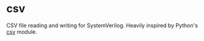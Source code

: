 # csv

CSV file reading and writing for SystemVerilog.
Heavily inspired by Python's [csv](https://docs.python.org/3/library/csv.html#) module.
